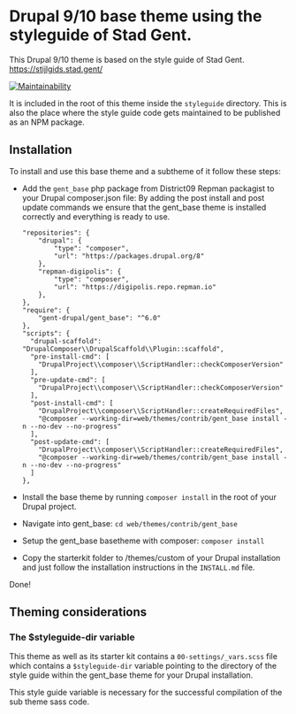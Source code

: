 # Drupal 9/10 base theme using the styleguide of Stad Gent.

This Drupal 9/10 theme is based on the style guide of Stad Gent.
https://stijlgids.stad.gent/

[![Maintainability](https://api.codeclimate.com/v1/badges/090c45ffd08a2370cd0d/maintainability)](https://codeclimate.com/repos/5a5c70e7f5f0e502a80009f1/maintainability)

It is included in the root of this theme inside the `styleguide` directory.
This is also the place where the style guide code gets maintained to be 
published as an NPM package.

## Installation

To install and use this base theme and a subtheme of it follow these steps:

* Add the `gent_base` php package from District09 Repman packagist to your
  Drupal composer.json file: By adding the post install and post update commands
  we ensure that the gent_base theme is installed correctly and everything is
  ready to use.

  ```
  "repositories": {
      "drupal": {
          "type": "composer",
          "url": "https://packages.drupal.org/8"
      },
      "repman-digipolis": {
          "type": "composer",
          "url": "https://digipolis.repo.repman.io"
      },
  },
  "require": {
      "gent-drupal/gent_base": "^6.0"
  },
  "scripts": {
    "drupal-scaffold": "DrupalComposer\\DrupalScaffold\\Plugin::scaffold",
    "pre-install-cmd": [
      "DrupalProject\\composer\\ScriptHandler::checkComposerVersion"
    ],
    "pre-update-cmd": [
      "DrupalProject\\composer\\ScriptHandler::checkComposerVersion"
    ],
    "post-install-cmd": [
      "DrupalProject\\composer\\ScriptHandler::createRequiredFiles",
      "@composer --working-dir=web/themes/contrib/gent_base install -n --no-dev --no-progress"
    ],
    "post-update-cmd": [
      "DrupalProject\\composer\\ScriptHandler::createRequiredFiles",
      "@composer --working-dir=web/themes/contrib/gent_base install -n --no-dev --no-progress"
    ]
  },
  ```
* Install the base theme by running `composer install` in the root of your
  Drupal project.
* Navigate into gent_base:
  `cd web/themes/contrib/gent_base`
* Setup the gent_base basetheme with composer:
  `composer install`
* Copy the starterkit folder to /themes/custom of your Drupal installation and
  just follow the installation instructions in the `INSTALL.md` file.

Done!

## Theming considerations

### The $styleguide-dir variable

This theme as well as its starter kit contains a `00-settings/_vars.scss` file
which contains a `$styleguide-dir` variable pointing to the directory of the
style guide within the gent_base theme for your Drupal installation.

This style guide variable is necessary for the successful compilation of the
sub theme sass code.  
